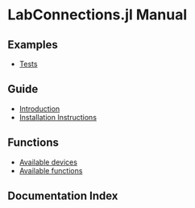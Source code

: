 
<a id='LabConnections.jl-Manual-1'></a>

# LabConnections.jl Manual




<a id='Examples-1'></a>

## Examples

- [Tests](examples/testing.md#Tests-1)


<a id='Guide-1'></a>

## Guide

- [Introduction](man/introduction.md#Introduction-1)
- [Installation Instructions](man/installation.md#Installation-Instructions-1)


<a id='Functions-1'></a>

## Functions

- [Available devices](lib/io_devices.md#Available-devices-1)
- [Available functions](lib/functions.md#Available-functions-1)


<a id='Documentation-Index-1'></a>

## Documentation Index


